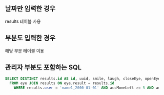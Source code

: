 ## 날짜만 입력한 경우

results 테이블 사용

## 부분도 입력한 경우

해당 부분 테이블 이용

## 관리자 부분도 포함하는 SQL

```sql
SELECT DISTINCT results.id AS id, uuid, smile, laugh, closeEye, openEye, results.user AS user
  FROM eye JOIN results ON eye.result = results.id
	WHERE results.user = 'name1_2000-01-01' AND accMoveLeft >= 5 AND accMoveLeft <= 10;
```
